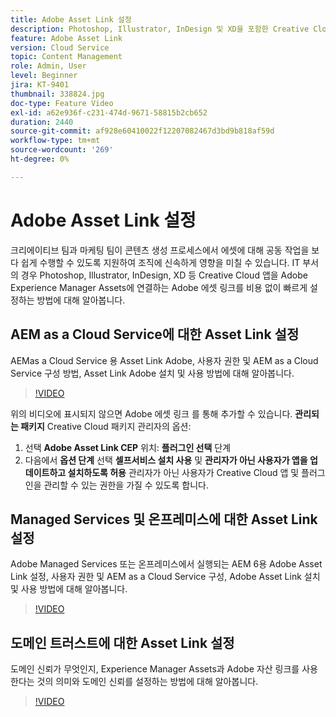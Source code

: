 ```yaml
---
title: Adobe Asset Link 설정
description: Photoshop, Illustrator, InDesign 및 XD을 포함한 Creative Cloud 앱을 Adobe Experience Manager Assets에 연결하는 Adobe Asset Link를 무료로 설정하는 방법에 대해 알아봅니다.
feature: Adobe Asset Link
version: Cloud Service
topic: Content Management
role: Admin, User
level: Beginner
jira: KT-9401
thumbnail: 338824.jpg
doc-type: Feature Video
exl-id: a62e936f-c231-474d-9671-58815b2cb652
duration: 2440
source-git-commit: af928e60410022f12207082467d3bd9b818af59d
workflow-type: tm+mt
source-wordcount: '269'
ht-degree: 0%

---
```


# Adobe Asset Link 설정

크리에이티브 팀과 마케팅 팀이 콘텐츠 생성 프로세스에서 에셋에 대해 공동 작업을 보다 쉽게 수행할 수 있도록 지원하여 조직에 신속하게 영향을 미칠 수 있습니다. IT 부서의 경우 Photoshop, Illustrator, InDesign, XD 등 Creative Cloud 앱을 Adobe Experience Manager Assets에 연결하는 Adobe 에셋 링크를 비용 없이 빠르게 설정하는 방법에 대해 알아봅니다.

## AEM as a Cloud Service에 대한 Asset Link 설정

AEMas a Cloud Service 용 Asset Link Adobe, 사용자 권한 및 AEM as a Cloud Service 구성 방법, Asset Link Adobe 설치 및 사용 방법에 대해 알아봅니다.

>[!VIDEO](https://video.tv.adobe.com/v/338824?quality=12&learn=on)

위의 비디오에 표시되지 않으면 Adobe 에셋 링크 를 통해 추가할 수 있습니다. __관리되는 패키지__ Creative Cloud 패키지 관리자의 옵션:

1. 선택 __Adobe Asset Link CEP__ 위치: __플러그인 선택__ 단계
2. 다음에서 __옵션 단계__ 선택 __셀프서비스 설치 사용__ 및 __관리자가 아닌 사용자가 앱을 업데이트하고 설치하도록 허용__ 관리자가 아닌 사용자가 Creative Cloud 앱 및 플러그인을 관리할 수 있는 권한을 가질 수 있도록 합니다.

## Managed Services 및 온프레미스에 대한 Asset Link 설정

Adobe Managed Services 또는 온프레미스에서 실행되는 AEM 6용 Adobe Asset Link 설정, 사용자 권한 및 AEM as a Cloud Service 구성, Adobe Asset Link 설치 및 사용 방법에 대해 알아봅니다.

>[!VIDEO](https://video.tv.adobe.com/v/338823?quality=12&learn=on)


## 도메인 트러스트에 대한 Asset Link 설정

도메인 신뢰가 무엇인지, Experience Manager Assets과 Adobe 자산 링크를 사용한다는 것의 의미와 도메인 신뢰를 설정하는 방법에 대해 알아봅니다.

>[!VIDEO](https://video.tv.adobe.com/v/338825?quality=12&learn=on)
